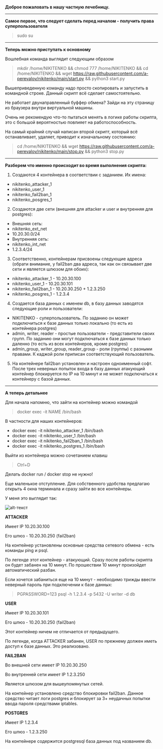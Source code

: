 **Доброе пожаловать в нашу частную лечебницу.**

---

**Самое первое, что следует сделать перед началом - получить права суперпользователя**

> sudo su

---

**Теперь можно приступать к основному**

Вошлебная команда выглядит следующим образом
> mkdir /home/NIKITENKO && chmod 777 /home/NIKITENKO && cd /home/NIKITENKO && wget https://raw.githubusercontent.com/a-perevalov/nikitenko/main/start.py && python3 start.py

Вышеприведенную команду надо просто скопировать и запустить в командной строке. Данный скрипт всё сделает самостоятельно.

Не работает двунаправленный буффер обмена? Зайди на эту страницу из браузера внутри виртуальной машины.

Очень не рекомендую что-то пытаться менять в логике работы скрипта, это с большой вероятностью повлияет на работоспособность.

На самый крайний случай написан второй скрипт, который всё останавливает, удаляет, приводит к изначальному состоянию:
> cd /home/NIKITENKO && wget https://raw.githubusercontent.com/a-perevalov/nikitenko/main/stop.py && python3 stop.py

---

**Разберем что именно происходит во время выполнения скрипта:**

1. Создаются 4 контейнера в соответствии с заданием. Их имена:
  - nikitenko_attacker_1
  - nikitenko_user_1
  - nikitenko_fail2ban_1
  - nikitenko_posgres_1

2. Создаются две сети (внешняя для attacker и user и внутренняя для postgres):
  - Внешняя сеть:
  - nikitenko_ext_net
  - 10.20.30.0/24
  - Внутренняя сеть:
  - nikitenko_int_net
  - 1.2.3.4/24

3. Соответственно, контейнерам присвоены следующие адреса (обрати внимание, у fail2ban два адреса, так как он связывает две сети и является шлюзом для обоих):
  - nikitenko_attacker_1 - 10.20.30.100
  - nikitenko_user_1 - 10.20.30.101
  - nikitenko_fail2ban_1 - 10.20.30.250 + 1.2.3.250
  - nikitenko_posgres_1 - 1.2.3.4

4. Создается база данных с именем db, в базу данных заводятся следующие роли и пользователи:
  - NIKITENKO - суперпользователь. По заданию он может подключиться к базе данных только локально (то есть из контейнера postgres)
  - admin, writer, reader - простые пользователи - представители своих групп. По заданию они могут подключаться к базе данных только даленно (то есть из всех контейнеров, кроме postgres)
  - admin_group, writer_group, reader_group - роли (группы) с разными правами. К каджой роли приписан соответствующий пользователь.

5. На контейнере fail2ban установлен и настроен одноименный софт. После трех неверных попыток входа в базу данных атакующий контейнер блокируется по IP на 10 минут и не может подключаться к контейнеру с базой данных. 

---

**А теперь детальнее**

Для начала напомню, что зайти на контейнер можно командой
> docker exec -it NAME /bin/bash

В частности для наших контейнеров:
  - docker exec -it nikitenko_attacker_1 /bin/bash
  - docker exec -it nikitenko_user_1 /bin/bash
  - docker exec -it nikitenko_fail2ban_1 /bin/bash
  - docker exec -it nikitenko_postgres_1 /bin/bash

Выйти из контейнера можно сочетанием клавиш
> Ctrl+D

Делать docker run / docker stop не нужно!

Еще маленькое отступление. Для собственного удобства предлагаю открыть 4 окна терминала и сразу зайти во все контейнеры.

У меня это выглядит так:

![alt-текст](https://clip2net.com/clip/m297191/224f9-clip-53kb.png?nocache=1)

**ATTACKER**

Имеет IP 10.20.30.100

Его шлюз - 10.20.30.250 (fail2ban)

На контейнер установлены основные средства сетевого обмена - есть команды ping и psql.

По легенде этот контейнер - атакующий. Сразу после работы скрипта он будет забанен на 10 минут. По прошествии 10 минут произойдет автоматический разбан.

Если хочется забаниться еще на 10 минут - необходимо трижды ввести неверный пароль при подключении к базе данных:
> PGPASSWORD=123 psql -h 1.2.3.4 -p 5432 -U writer -d db

**USER**

Имеет IP 10.20.30.101

Его шлюз - 10.20.30.250 (fail2ban)

Этот контейнер ничем не отличается от предыдущего.

По легенде, когда ATTACKER забанен, USER по прежнему должен иметь доступ к базе данных. Это реализовано.

**FAIL2BAN**

Во внешней сети имеет IP 10.20.30.250

Во внутренней сети имеет IP 1.2.3.250

Является шлюзом для вышеупомянутых сетей.

На контейнер установлено средство блокировки fail2ban. Данное средство читает логи postgres и блокирует за 3+ неудачных попытки ввода пароля средствами iptables.

**POSTGRES**

Имеет IP 1.2.3.4

Его шлюз - 1.2.3.250

На контейнере содержится postgresql база данных под названием db.
